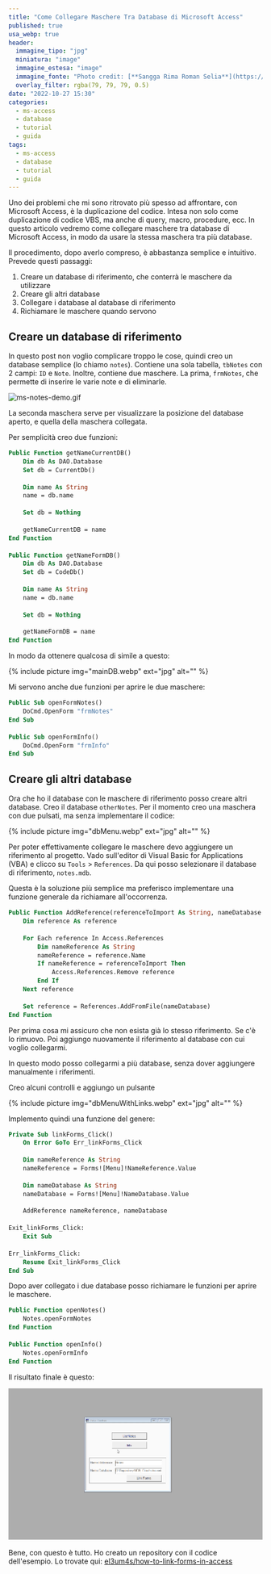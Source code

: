 ```yaml
---
title: "Come Collegare Maschere Tra Database di Microsoft Access"
published: true
usa_webp: true
header:
  immagine_tipo: "jpg"
  miniatura: "image"
  immagine_estesa: "image"
  immagine_fonte: "Photo credit: [**Sangga Rima Roman Selia**](https://unsplash.com/@sxy_selia)"
  overlay_filter: rgba(79, 79, 79, 0.5)
date: "2022-10-27 15:30"
categories:
  - ms-access
  - database
  - tutorial
  - guida
tags:
  - ms-access
  - database
  - tutorial
  - guida
---
```


Uno dei problemi che mi sono ritrovato più spesso ad affrontare, con Microsoft Access, è la duplicazione del codice. Intesa non solo come duplicazione di codice VBS, ma anche di query, macro, procedure, ecc. In questo articolo vedremo come collegare maschere tra database di Microsoft Access, in modo da usare la stessa maschera tra più database.

Il procedimento, dopo averlo compreso, è abbastanza semplice e intuitivo. Prevede questi passaggi:

1. Creare un database di riferimento, che conterrà le maschere da utilizzare
2. Creare gli altri database
3. Collegare i database al database di riferimento
4. Richiamare le maschere quando servono

## Creare un database di riferimento

In questo post non voglio complicare troppo le cose, quindi creo un database semplice (lo chiamo `notes`). Contiene una sola tabella, `tbNotes` con 2 campi: `ID` e `Note`. Inoltre, contiene due maschere. La prima, `frmNotes`, che permette di inserire le varie note e di eliminarle.

![ms-notes-demo.gif](https://raw.githubusercontent.com/el3um4s/strani-anelli-blog/master/_posts/2022/2022-10-27-come-collegare-maschere-da-un-altro-database-in-ms-access/ms-notes-demo.gif)

La seconda maschera serve per visualizzare la posizione del database aperto, e quella della maschera collegata.

Per semplicità creo due funzioni:

```vb
Public Function getNameCurrentDB()
    Dim db As DAO.Database
    Set db = CurrentDb()

    Dim name As String
    name = db.name

    Set db = Nothing

    getNameCurrentDB = name
End Function

Public Function getNameFormDB()
    Dim db As DAO.Database
    Set db = CodeDb()

    Dim name As String
    name = db.name

    Set db = Nothing

    getNameFormDB = name
End Function
```

In modo da ottenere qualcosa di simile a questo:

{% include picture img="mainDB.webp" ext="jpg" alt="" %}

Mi servono anche due funzioni per aprire le due maschere:

```vb
Public Sub openFormNotes()
    DoCmd.OpenForm "frmNotes"
End Sub

Public Sub openFormInfo()
    DoCmd.OpenForm "frmInfo"
End Sub
```

## Creare gli altri database

Ora che ho il database con le maschere di riferimento posso creare altri database. Creo il database `otherNotes`. Per il momento creo una maschera con due pulsati, ma senza implementare il codice:

{% include picture img="dbMenu.webp" ext="jpg" alt="" %}

Per poter effettivamente collegare le maschere devo aggiungere un riferimento al progetto. Vado sull'editor di Visual Basic for Applications (VBA) e clicco su `Tools` > `References`. Da qui posso selezionare il database di riferimento, `notes.mdb`.

Questa è la soluzione più semplice ma preferisco implementare una funzione generale da richiamare all'occorrenza.

```vb
Public Function AddReference(referenceToImport As String, nameDatabase As String)
    Dim reference As reference

    For Each reference In Access.References
        Dim nameReference As String
        nameReference = reference.Name
        If nameReference = referenceToImport Then
            Access.References.Remove reference
        End If
    Next reference

    Set reference = References.AddFromFile(nameDatabase)
End Function
```

Per prima cosa mi assicuro che non esista già lo stesso riferimento. Se c'è lo rimuovo. Poi aggiungo nuovamente il riferimento al database con cui voglio collegarmi.

In questo modo posso collegarmi a più database, senza dover aggiungere manualmente i riferimenti.

Creo alcuni controlli e aggiungo un pulsante

{% include picture img="dbMenuWithLinks.webp" ext="jpg" alt="" %}

Implemento quindi una funzione del genere:

```vb
Private Sub linkForms_Click()
    On Error GoTo Err_linkForms_Click

    Dim nameReference As String
    nameReference = Forms![Menu]!NameReference.Value

    Dim nameDatabase As String
    nameDatabase = Forms![Menu]!NameDatabase.Value

    AddReference nameReference, nameDatabase

Exit_linkForms_Click:
    Exit Sub

Err_linkForms_Click:
    Resume Exit_linkForms_Click
End Sub
```

Dopo aver collegato i due database posso richiamare le funzioni per aprire le maschere.

```vb
Public Function openNotes()
    Notes.openFormNotes
End Function

Public Function openInfo()
    Notes.openFormInfo
End Function
```

Il risultato finale è questo:

![ms-notes-demo.gif](https://raw.githubusercontent.com/el3um4s/strani-anelli-blog/master/_posts/2022/2022-10-27-come-collegare-maschere-da-un-altro-database-in-ms-access/showFormsLinked.gif)

Bene, con questo è tutto. Ho creato un repository con il codice dell'esempio. Lo trovate qui: [el3um4s/how-to-link-forms-in-access](https://github.com/el3um4s/how-to-link-forms-in-access)
